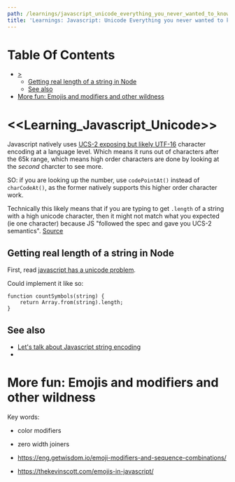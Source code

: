 ```yaml
---
path: /learnings/javascript_unicode_everything_you_never_wanted_to_know
title: 'Learnings: Javascript: Unicode Everything you never wanted to know'
---
```

# Table Of Contents

<!-- toc -->

- [>](#)
  * [Getting real length of a string in Node](#getting-real-length-of-a-string-in-node)
  * [See also](#see-also)
- [More fun: Emojis and modifiers and other wildness](#more-fun-emojis-and-modifiers-and-other-wildness)

<!-- tocstop -->

<<Learning_Javascript_Unicode>>
=======================================


Javascript natively uses [UCS-2 exposing but likely UTF-16](https://mathiasbynens.be/notes/javascript-encoding) character encoding at a language level. Which means it runs out of characters after the 65k range, which means high order characters are done by looking at the _second_ charcter to see more.

SO: if you are looking up the number, use `codePointAt()` instead of `charCodeAt()`, as the former natively supports this higher order character work.

Technically this likely means that if you are typing to get `.length` of a string with a high unicode character, then it might not match what you expected (ie one character) because JS "followed the spec and gave you UCS-2 semantics". [Source](https://mathiasbynens.be/notes/javascript-encoding#comment-2)

Getting real length of a string in Node
---------------------------------------------

First, read [javascript has a unicode problem](https://mathiasbynens.be/notes/javascript-unicode).

Could implement it like so:

	function countSymbols(string) {
		return Array.from(string).length;
	}

See also
---------------------------------------------

  * [Let's talk about Javascript string encoding](https://kevin.burke.dev/kevin/node-js-string-encoding/)
  *

More fun: Emojis and modifiers and other wildness
======================================================================

Key words:

  * color modifiers
  * zero width joiners

  * https://eng.getwisdom.io/emoji-modifiers-and-sequence-combinations/
  * https://thekevinscott.com/emojis-in-javascript/



